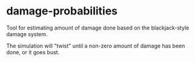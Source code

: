 # damage-probabilities

Tool for estimating amount of damage done based on the blackjack-style damage system.

The simulation will "twist" until a non-zero amount of damage has been done, or it goes bust.
